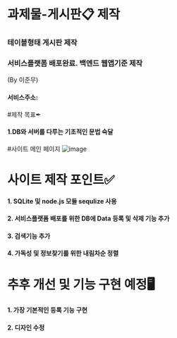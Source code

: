 # 과제물-게시판📋 제작 

### 테이블형태 게시판 제작
### 서비스플랫폼 배포완료. 백엔드 웹앱기준 제작
(By 이준무)
#### 서비스주소:


#제작 목표✒
#### 1.DB와 서버를 다루는 기초적인 문법 숙달

#사이트 메인 페이지
![image](https://user-images.githubusercontent.com/113665599/209920820-1f140cd1-99b1-4c2e-b00a-fac7604bbaec.png)


# 사이트 제작 포인트✅
#### 1. SQLite 및 node.js 모듈 sequlize 사용
#### 2. 서비스플랫폼 배포를 위한 DB에 Data 등록 및 삭제 기능 추가
#### 3. 검색기능 추가
#### 4. 가독성 및 정보찾기를 위한 내림차순 정렬





# 추후 개선 및 기능 구현 예정🖥

#### 1. 가장 기본적인 등록 기능 구현
#### 2. 디자인 수정

